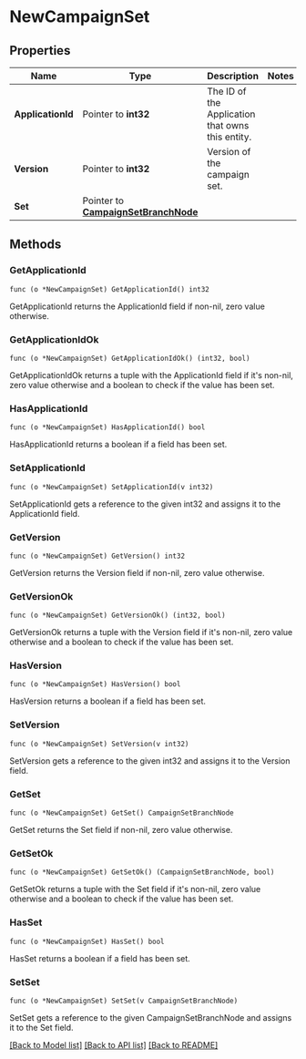 # NewCampaignSet

## Properties

Name | Type | Description | Notes
------------ | ------------- | ------------- | -------------
**ApplicationId** | Pointer to **int32** | The ID of the Application that owns this entity. | 
**Version** | Pointer to **int32** | Version of the campaign set. | 
**Set** | Pointer to [**CampaignSetBranchNode**](CampaignSetBranchNode.md) |  | 

## Methods

### GetApplicationId

`func (o *NewCampaignSet) GetApplicationId() int32`

GetApplicationId returns the ApplicationId field if non-nil, zero value otherwise.

### GetApplicationIdOk

`func (o *NewCampaignSet) GetApplicationIdOk() (int32, bool)`

GetApplicationIdOk returns a tuple with the ApplicationId field if it's non-nil, zero value otherwise
and a boolean to check if the value has been set.

### HasApplicationId

`func (o *NewCampaignSet) HasApplicationId() bool`

HasApplicationId returns a boolean if a field has been set.

### SetApplicationId

`func (o *NewCampaignSet) SetApplicationId(v int32)`

SetApplicationId gets a reference to the given int32 and assigns it to the ApplicationId field.

### GetVersion

`func (o *NewCampaignSet) GetVersion() int32`

GetVersion returns the Version field if non-nil, zero value otherwise.

### GetVersionOk

`func (o *NewCampaignSet) GetVersionOk() (int32, bool)`

GetVersionOk returns a tuple with the Version field if it's non-nil, zero value otherwise
and a boolean to check if the value has been set.

### HasVersion

`func (o *NewCampaignSet) HasVersion() bool`

HasVersion returns a boolean if a field has been set.

### SetVersion

`func (o *NewCampaignSet) SetVersion(v int32)`

SetVersion gets a reference to the given int32 and assigns it to the Version field.

### GetSet

`func (o *NewCampaignSet) GetSet() CampaignSetBranchNode`

GetSet returns the Set field if non-nil, zero value otherwise.

### GetSetOk

`func (o *NewCampaignSet) GetSetOk() (CampaignSetBranchNode, bool)`

GetSetOk returns a tuple with the Set field if it's non-nil, zero value otherwise
and a boolean to check if the value has been set.

### HasSet

`func (o *NewCampaignSet) HasSet() bool`

HasSet returns a boolean if a field has been set.

### SetSet

`func (o *NewCampaignSet) SetSet(v CampaignSetBranchNode)`

SetSet gets a reference to the given CampaignSetBranchNode and assigns it to the Set field.


[[Back to Model list]](../README.md#documentation-for-models) [[Back to API list]](../README.md#documentation-for-api-endpoints) [[Back to README]](../README.md)


